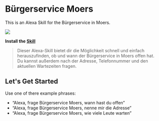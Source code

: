 Bürgerservice Moers
===================

This is an Alexa Skill for the Bürgerservice in Moers.

![](https://raw.githubusercontent.com/tursics/wait-moers-alexa/master/speechAssets/logoalexa.png)

**Install the [Skill](https://www.amazon.de/dp/B07583FYX7/)**

> Dieser Alexa-Skill bietet dir die Möglichkeit schnell und einfach herauszufinden, ob und wann der Bürgerservice in Moers offen hat. Du kannst außerdem nach der Adresse, Telefonnummer und den aktuellen Wartezeiten fragen.

Let's Get Started
-----------------

Use one of there example phrases:

   * “Alexa, frage Bürgerservice Moers, wann hast du offen”
   * “Alexa, frage Bürgerservice Moers, nenne mir die Adresse”
   * “Alexa, frage Bürgerservice Moers, wie viele Leute warten”
